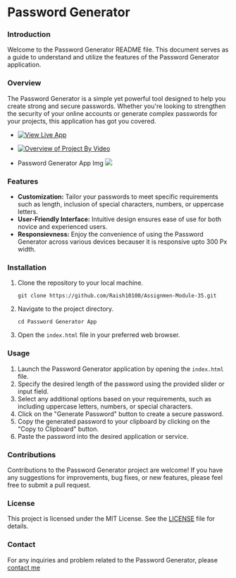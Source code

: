 # **Password Generator**

### Introduction
Welcome to the Password Generator README file. This document serves as a guide to understand and utilize the features of the Password Generator application.

### Overview
The Password Generator is a simple yet powerful tool designed to help you create strong and secure passwords. Whether you're looking to strengthen the security of your online accounts or generate complex passwords for your projects, this application has got you covered.

- [![View Live App](https://img.shields.io/badge/View_Live_App-Click_Here-blue?style=flat-square&logoWidth=0&logoHeight=40&labelFontSize=16)](https://passgen-raishforge.netlify.app/)

- [![Overview of Project By Video](https://img.shields.io/badge/Overview_By_Video_Format-Click_Here-red?style=flat-square&logoWidth=0&logoHeight=0&labelFontSize=16)](https://res.cloudinary.com/deodsnio3/video/upload/v1715655421/Password_Gen_App_s946ak.mp4)

- Password Generator App Img
        ![](https://res.cloudinary.com/deodsnio3/image/upload/v1715598007/passwordGeneratorOutput_ndm4fr.png)

### Features
- **Customization:** Tailor your passwords to meet specific requirements such as length, inclusion of special characters, numbers, or uppercase letters.
- **User-Friendly Interface:** Intuitive design ensures ease of use for both novice and experienced users.
- **Responsievness:** Enjoy the convenience of using the Password Generator across various devices becauser it is responsive upto 300 Px width.

### Installation
1. Clone the repository to your local machine.
   ```
   git clone https://github.com/Raish10100/Assignmen-Module-35.git
   ```
2. Navigate to the project directory.
   ```
   cd Password Generator App
   ```
3. Open the `index.html` file in your preferred web browser.

### Usage
1. Launch the Password Generator application by opening the `index.html` file.
2. Specify the desired length of the password using the provided slider or input field.
3. Select any additional options based on your requirements, such as including uppercase letters, numbers, or special characters.
4. Click on the "Generate Password" button to create a secure password.
5. Copy the generated password to your clipboard by clicking on the "Copy to Clipboard" button.
6. Paste the password into the desired application or service.

### Contributions
Contributions to the Password Generator project are welcome! If you have any suggestions for improvements, bug fixes, or new features, please feel free to submit a pull request.

### License
This project is licensed under the MIT License. See the [LICENSE](https://github.com/Raish10100/Assignmen-Module-35/blob/main/LICENSE) file for details.

### Contact
For any inquiries and problem related to the Password Generator, please [contact me](https://linktr.ee/Raish101001)


